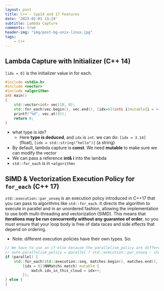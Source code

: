 ```yaml
---
layout: post
title: C++ - Cpp14 and 17 Features
date: '2023-02-01 13:19'
subtitle: Lambda Capture
comments: true
header-img: "img/post-bg-unix-linux.jpg"
tags:
    - C++
---
```


## Lambda Capture with Initializer (C++ 14)

`[idx = 0]` is the initializer value in for each. 

```cpp
#include <stdio.h>
#include <vector>
#include <algorithm>
int main()
{
    std::vector<int> vec(10, 0);
    std::for_each(vec.begin(), vec.end(), [idx=0](int& i)mutable{i = ++idx;});
    printf("%d", vec.at(9));
    return 0;
}
```

- what type is idx? 
    - Here **type is deduced**, and `idx` is `int`. we can do: `[idx = 3.14]` (float), `[idx = std::string("hello")]` (a string)
- By default, lambda capture is **const**. We need **mutable** to make sure we can modify the vector
- We can pass a reference **int& i** into the lambda
- `std::for_each` is in `<algorithm>`

## SIMD & Vectorization Execution Policy for `for_each` (C++ 17)

`std::execution::par_unseq` is an execution policy introduced in C++17 that you can pass to algorithms like `std::for_each`. It directs the algorithm to execute in parallel and in an unordered fashion, allowing the implementation to use both multi-threading and vectorization (SIMD). This means that **iterations may be run concurrently without any guarantee of order**, so you must ensure that your loop body is free of data races and side effects that depend on ordering.

- Note: different execution policies have their own types. So:

```cpp
// We have to use an if-else because the parallelism_policy are different types
// auto parallelism_policy = parallel ? std::execution::par_unseq : std::execution::seq;
if (parallel) {
    std::for_each(std::execution::seq, matches.begin(), matches.end(), 
        [idx = 0](NNMatch& match) mutable {
            match.idx_in_this_cloud = idx++;
        });
} else {
}
```
